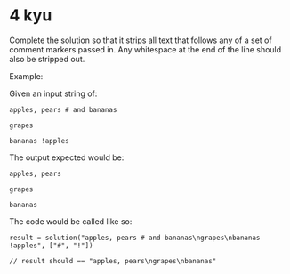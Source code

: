 # 4 kyu

Complete the solution so that it strips all text that follows any of a set of comment markers passed in. Any whitespace at the end of the line should also be stripped out.

Example:

Given an input string of:

    apples, pears # and bananas

    grapes

    bananas !apples

The output expected would be:

    apples, pears

    grapes

    bananas

The code would be called like so:

    result = solution("apples, pears # and bananas\ngrapes\nbananas !apples", ["#", "!"])

    // result should == "apples, pears\ngrapes\nbananas"

